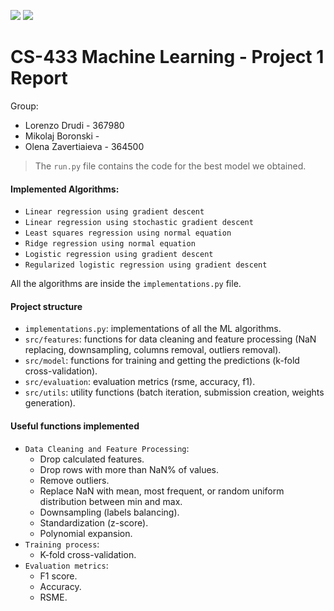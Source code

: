 ![](https://img.shields.io/badge/Python-FFD43B?style=for-the-badge&logo=python&logoColor=blue)
![](https://img.shields.io/badge/Numpy-777BB4?style=for-the-badge&logo=numpy&logoColor=white)
# CS-433 Machine Learning - Project 1 Report

Group:
- Lorenzo Drudi - 367980
- Mikolaj Boronski -
- Olena Zavertiaieva - 364500

> The `run.py` file contains the code for the best model we obtained.

#### Implemented Algorithms:
- `Linear regression using gradient descent`
- `Linear regression using stochastic gradient descent`
- `Least squares regression using normal equation`
- `Ridge regression using normal equation`
- `Logistic regression using gradient descent`
- `Regularized logistic regression using gradient descent`

All the algorithms are inside the `implementations.py` file.

#### Project structure

- `implementations.py`: implementations of all the ML algorithms.
- `src/features`: functions for data cleaning and feature processing (NaN replacing, downsampling, columns removal, outliers removal).
- `src/model`: functions for training and getting the predictions (k-fold cross-validation).
- `src/evaluation`: evaluation metrics (rsme, accuracy, f1).
- `src/utils`: utility functions (batch iteration, submission creation, weights generation).

#### Useful functions implemented
- `Data Cleaning and Feature Processing`:
  - Drop calculated features.
  - Drop rows with more than NaN% of values.
  - Remove outliers.
  - Replace NaN with mean, most frequent, or random uniform distribution between min and max.
  - Downsampling (labels balancing).
  - Standardization (z-score).
  - Polynomial expansion.
- `Training process`:
  - K-fold cross-validation.
- `Evaluation metrics`:
  - F1 score.
  - Accuracy.
  - RSME.  
